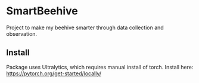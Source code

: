 # SmartBeehive
Project to make my beehive smarter through data collection and observation.

## Install

Package uses Ultralytics, which requires manual install of torch. Install here: https://pytorch.org/get-started/locally/